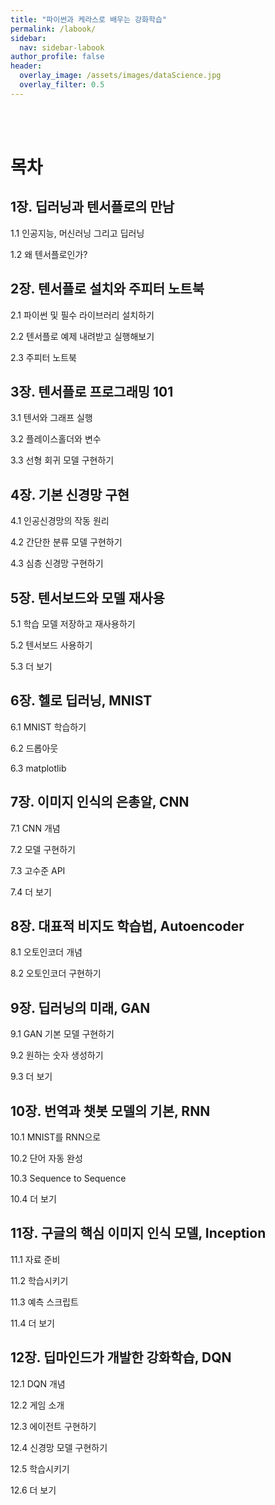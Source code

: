 ```yaml
---
title: "파이썬과 케라스로 배우는 강화학습"
permalink: /labook/
sidebar:
  nav: sidebar-labook
author_profile: false
header:
  overlay_image: /assets/images/dataScience.jpg
  overlay_filter: 0.5
---
```

<!--
<img src="/assets/images/book/3minDL/3minDL.JPG" width="300px" align="center"/>

<br>

# 예제 소스 : [바로가기](https://github.com/golbin/TensorFlow-Tutorials)
-->
<br>
<br>

# 목차

## 1장. 딥러닝과 텐서플로의 만남

1.1 인공지능, 머신러닝 그리고 딥러닝

1.2 왜 텐서플로인가?

## 2장. 텐서플로 설치와 주피터 노트북

2.1 파이썬 및 필수 라이브러리 설치하기

2.2 텐서플로 예제 내려받고 실행해보기

2.3 주피터 노트북

## 3장. 텐서플로 프로그래밍 101

3.1 텐서와 그래프 실행

3.2 플레이스홀더와 변수

3.3 선형 회귀 모델 구현하기

## 4장. 기본 신경망 구현

4.1 인공신경망의 작동 원리

4.2 간단한 분류 모델 구현하기

4.3 심층 신경망 구현하기

## 5장. 텐서보드와 모델 재사용

5.1 학습 모델 저장하고 재사용하기

5.2 텐서보드 사용하기

5.3 더 보기

## 6장. 헬로 딥러닝, MNIST

6.1 MNIST 학습하기

6.2 드롭아웃

6.3 matplotlib

## 7장. 이미지 인식의 은총알, CNN

7.1 CNN 개념

7.2 모델 구현하기

7.3 고수준 API

7.4 더 보기

## 8장. 대표적 비지도 학습법, Autoencoder

8.1 오토인코더 개념

8.2 오토인코더 구현하기

## 9장. 딥러닝의 미래, GAN

9.1 GAN 기본 모델 구현하기

9.2 원하는 숫자 생성하기

9.3 더 보기

## 10장. 번역과 챗봇 모델의 기본, RNN

10.1 MNIST를 RNN으로

10.2 단어 자동 완성

10.3 Sequence to Sequence

10.4 더 보기

## 11장. 구글의 핵심 이미지 인식 모델, Inception

11.1 자료 준비

11.2 학습시키기

11.3 예측 스크립트

11.4 더 보기

## 12장. 딥마인드가 개발한 강화학습, DQN

12.1 DQN 개념

12.2 게임 소개

12.3 에이전트 구현하기

12.4 신경망 모델 구현하기

12.5 학습시키기

12.6 더 보기
